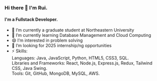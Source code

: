 ### Hi there 👋 I'm Rui.
#### I'm a Fullstack Developer.


- 🔭 I’m currently a graduate student at Northeastern University
- 🌱 I’m currently learning Database Management and Cloud Computing
- 😄 I’m interested in problem solving
- 🤔 I’m looking for 2025 internship/ng opportunities
- ⚡ Skills: <br>Languages: Java, JavaScript, Python, HTML5, CSS3, SQL.<br>
Libraries and Frameworks: React, Node.js, Express.js, Redux, Tailwind CSS, Java Swing.
<br>Tools: Git, GitHub, MongoDB, MySQL, AWS.

<!--
**laughtale678/laughtale678** is a ✨ _special_ ✨ repository because its `README.md` (this file) appears on your GitHub profile.

Here are some ideas to get you started:

- 🔭 I’m currently working on ...
- 🌱 I’m currently learning ...
- 👯 I’m looking to collaborate on ...
- 🤔 I’m looking for help with ...
- 💬 Ask me about ...
- 📫 How to reach me: ...
- 😄 Pronouns: ...
- ⚡ Fun fact: ...
-->
